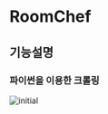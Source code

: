 # RoomChef
## 기능설명 
### 파이썬을 이용한 크롤링
 ![initial](https://user-images.githubusercontent.com/66759107/93365424-bd171700-f884-11ea-8224-767961f5e642.png)
